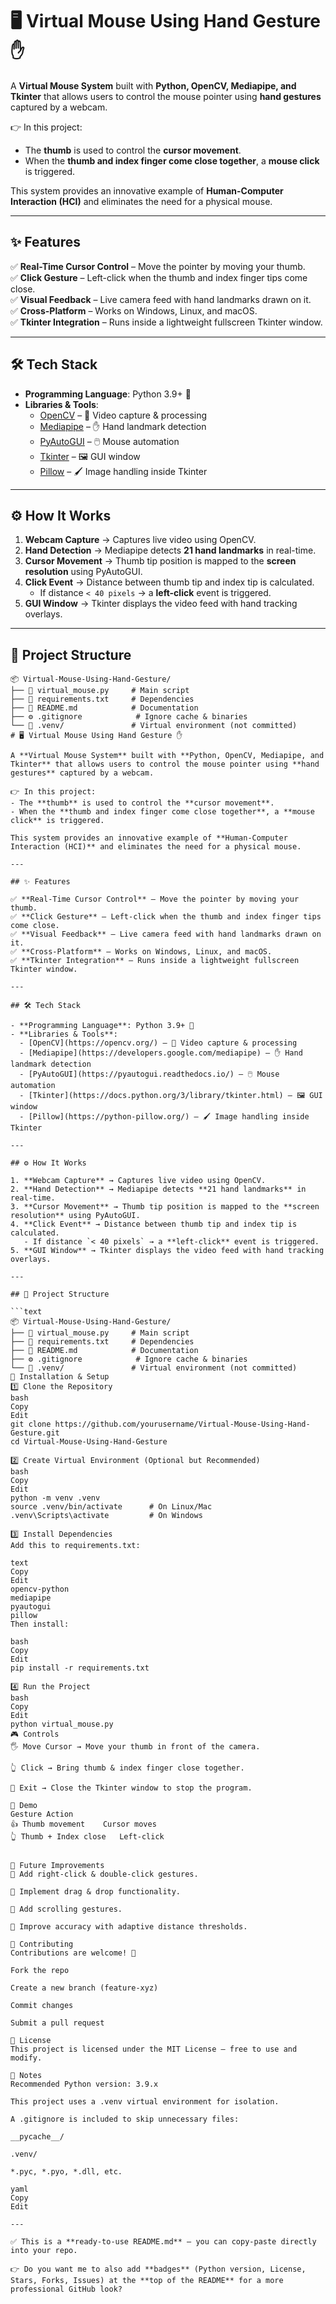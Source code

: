 # 🖥️ Virtual Mouse Using Hand Gesture ✋  

A **Virtual Mouse System** built with **Python, OpenCV, Mediapipe, and Tkinter** that allows users to control the mouse pointer using **hand gestures** captured by a webcam.  

👉 In this project:  
- The **thumb** is used to control the **cursor movement**.  
- When the **thumb and index finger come close together**, a **mouse click** is triggered.  

This system provides an innovative example of **Human-Computer Interaction (HCI)** and eliminates the need for a physical mouse.  

---

## ✨ Features  

✅ **Real-Time Cursor Control** – Move the pointer by moving your thumb.  
✅ **Click Gesture** – Left-click when the thumb and index finger tips come close.  
✅ **Visual Feedback** – Live camera feed with hand landmarks drawn on it.  
✅ **Cross-Platform** – Works on Windows, Linux, and macOS.  
✅ **Tkinter Integration** – Runs inside a lightweight fullscreen Tkinter window.  

---

## 🛠️ Tech Stack  

- **Programming Language**: Python 3.9+ 🐍  
- **Libraries & Tools**:  
  - [OpenCV](https://opencv.org/) – 🎥 Video capture & processing  
  - [Mediapipe](https://developers.google.com/mediapipe) – ✋ Hand landmark detection  
  - [PyAutoGUI](https://pyautogui.readthedocs.io/) – 🖱️ Mouse automation  
  - [Tkinter](https://docs.python.org/3/library/tkinter.html) – 🖼️ GUI window  
  - [Pillow](https://python-pillow.org/) – 🖌️ Image handling inside Tkinter  

---

## ⚙️ How It Works  

1. **Webcam Capture** → Captures live video using OpenCV.  
2. **Hand Detection** → Mediapipe detects **21 hand landmarks** in real-time.  
3. **Cursor Movement** → Thumb tip position is mapped to the **screen resolution** using PyAutoGUI.  
4. **Click Event** → Distance between thumb tip and index tip is calculated.  
   - If distance `< 40 pixels` → a **left-click** event is triggered.  
5. **GUI Window** → Tkinter displays the video feed with hand tracking overlays.  

---

## 📂 Project Structure  

```text
📦 Virtual-Mouse-Using-Hand-Gesture/
├── 📄 virtual_mouse.py     # Main script
├── 📄 requirements.txt     # Dependencies
├── 📄 README.md            # Documentation
├── ⚙️ .gitignore            # Ignore cache & binaries
└── 📂 .venv/               # Virtual environment (not committed)
# 🖥️ Virtual Mouse Using Hand Gesture ✋  

A **Virtual Mouse System** built with **Python, OpenCV, Mediapipe, and Tkinter** that allows users to control the mouse pointer using **hand gestures** captured by a webcam.  

👉 In this project:  
- The **thumb** is used to control the **cursor movement**.  
- When the **thumb and index finger come close together**, a **mouse click** is triggered.  

This system provides an innovative example of **Human-Computer Interaction (HCI)** and eliminates the need for a physical mouse.  

---

## ✨ Features  

✅ **Real-Time Cursor Control** – Move the pointer by moving your thumb.  
✅ **Click Gesture** – Left-click when the thumb and index finger tips come close.  
✅ **Visual Feedback** – Live camera feed with hand landmarks drawn on it.  
✅ **Cross-Platform** – Works on Windows, Linux, and macOS.  
✅ **Tkinter Integration** – Runs inside a lightweight fullscreen Tkinter window.  

---

## 🛠️ Tech Stack  

- **Programming Language**: Python 3.9+ 🐍  
- **Libraries & Tools**:  
  - [OpenCV](https://opencv.org/) – 🎥 Video capture & processing  
  - [Mediapipe](https://developers.google.com/mediapipe) – ✋ Hand landmark detection  
  - [PyAutoGUI](https://pyautogui.readthedocs.io/) – 🖱️ Mouse automation  
  - [Tkinter](https://docs.python.org/3/library/tkinter.html) – 🖼️ GUI window  
  - [Pillow](https://python-pillow.org/) – 🖌️ Image handling inside Tkinter  

---

## ⚙️ How It Works  

1. **Webcam Capture** → Captures live video using OpenCV.  
2. **Hand Detection** → Mediapipe detects **21 hand landmarks** in real-time.  
3. **Cursor Movement** → Thumb tip position is mapped to the **screen resolution** using PyAutoGUI.  
4. **Click Event** → Distance between thumb tip and index tip is calculated.  
   - If distance `< 40 pixels` → a **left-click** event is triggered.  
5. **GUI Window** → Tkinter displays the video feed with hand tracking overlays.  

---

## 📂 Project Structure  

```text
📦 Virtual-Mouse-Using-Hand-Gesture/
├── 📄 virtual_mouse.py     # Main script
├── 📄 requirements.txt     # Dependencies
├── 📄 README.md            # Documentation
├── ⚙️ .gitignore            # Ignore cache & binaries
└── 📂 .venv/               # Virtual environment (not committed)
🔧 Installation & Setup
1️⃣ Clone the Repository
bash
Copy
Edit
git clone https://github.com/yourusername/Virtual-Mouse-Using-Hand-Gesture.git
cd Virtual-Mouse-Using-Hand-Gesture

2️⃣ Create Virtual Environment (Optional but Recommended)
bash
Copy
Edit
python -m venv .venv
source .venv/bin/activate      # On Linux/Mac
.venv\Scripts\activate         # On Windows

3️⃣ Install Dependencies
Add this to requirements.txt:

text
Copy
Edit
opencv-python
mediapipe
pyautogui
pillow
Then install:

bash
Copy
Edit
pip install -r requirements.txt

4️⃣ Run the Project
bash
Copy
Edit
python virtual_mouse.py
🎮 Controls
🖐️ Move Cursor → Move your thumb in front of the camera.

👆 Click → Bring thumb & index finger close together.

🔴 Exit → Close the Tkinter window to stop the program.

📸 Demo
Gesture	Action
👍 Thumb movement	Cursor moves
👆 Thumb + Index close	Left-click


🚀 Future Improvements
🔹 Add right-click & double-click gestures.

🔹 Implement drag & drop functionality.

🔹 Add scrolling gestures.

🔹 Improve accuracy with adaptive distance thresholds.

🤝 Contributing
Contributions are welcome! 🎉

Fork the repo

Create a new branch (feature-xyz)

Commit changes

Submit a pull request

📜 License
This project is licensed under the MIT License – free to use and modify.

🧩 Notes
Recommended Python version: 3.9.x

This project uses a .venv virtual environment for isolation.

A .gitignore is included to skip unnecessary files:

__pycache__/

.venv/

*.pyc, *.pyo, *.dll, etc.

yaml
Copy
Edit

---

✅ This is a **ready-to-use README.md** — you can copy-paste directly into your repo.  

👉 Do you want me to also add **badges** (Python version, License, Stars, Forks, Issues) at the **top of the README** for a more professional GitHub look?







